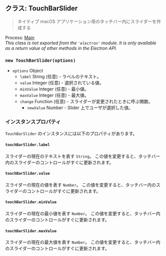 ## クラス: TouchBarSlider

> ネイティブ macOS アプリケーション用のタッチバー内にスライダーを作成する

Process: [Main](../glossary.md#main-process)<br /> _This class is not exported from the `'electron'` module. It is only available as a return value of other methods in the Electron API._

### `new TouchBarSlider(options)`

* `options` Object
  * `label` String (任意) - ラベルのテキスト。
  * `value` Integer (任意) - 選択されている値。
  * `minValue` Integer (任意) - 最小値。
  * `maxValue` Integer (任意) - 最大値。
  * `change` Function (任意) - スライダーが変更されたときに呼ぶ関数。
    * `newValue` Number - Slider 上でユーザが選択した値。

### インスタンスプロパティ

`TouchBarSlider` のインスタンスには以下のプロパティがあります。

#### `touchBarSlider.label`

スライダーの現在のテキストを表す `String`。 この値を変更すると、タッチバー内のスライダーのコントロールがすぐに更新されます。

#### `touchBarSlider.value`

スライダーの現在の値を表す `Number`。 この値を変更すると、タッチバー内のスライダーのコントロールがすぐに更新されます。

#### `touchBarSlider.minValue`

スライダーの現在の最小値を表す `Number`。 この値を変更すると、タッチバー内のスライダーのコントロールがすぐに更新されます。

#### `touchBarSlider.maxValue`

スライダーの現在の最大値を表す `Number`。 この値を変更すると、タッチバー内のスライダーのコントロールがすぐに更新されます。
